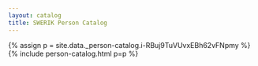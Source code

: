 ```yaml
---
layout: catalog
title: SWERIK Person Catalog
---
```

{% assign p = site.data._person-catalog.i-RBuj9TuVUvxEBh62vFNpmy %}
{% include person-catalog.html p=p %}

